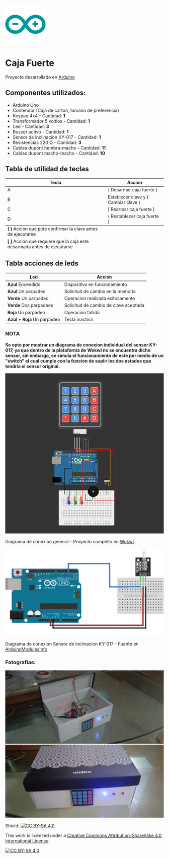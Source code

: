 <div>
    <img src="./readmeConfig/media/svg/arduino-icon.svg"></img>
    <h1>Caja Fuerte</h1>
    <p>Proyecto desarrollado en <a href="https://www.arduino.cc"> Arduino </a></p>
</div>

## Componentes utilizados:
- Arduino Uno
- Contendor (Caja de carton, tamaño de preferencia)
- Keypad 4x4 - Cantidad: <b>1</b>
- Transformador 5 voltios - Cantidad: <b>1</b>
- Led - Cantidad: <b>3</b>
- Buzzer activo - Cantidad: <b>1</b>
- Sensor de inclinacion KY-017 - Cantidad: <b>1</b>
- Resistencias 220 Ω - Cantidad: <b>3</b>
- Cables dupont hembra-macho - Cantidad: <b>11</b>
- Cables dupont macho-macho - Cantidad: <b>10</b>

<div>
    <h2>Tabla de utilidad de teclas</h2>
    <table>
        <thead>
            <tr>
                <th>Tecla</th>
                <th>Accion</th>
            </tr>
        </thead>
        <tbody>
            <tr>
                <td>A</td>
                <td>( Desarmar caja fuerte )</td>
            </tr>
            <tr>
                <td>B</td>
                <td>Establecer clave y ( Cambiar clave )</td>
            </tr>
            <tr>
                <td>C</td>
                <td>[ Rearmar caja fuerte ]</td>
            </tr>
            <tr>
                <td>D</td>
                <td>( Restablecer caja fuerte )</td>
            </tr>
        </tbody>
        <tfoot>
            <tr>
                <td><b>( )</b> Acción que pide confirmar la clave antes de ejecutarse</td>
            </tr>
            <tr>
                <td><b>[ ]</b> Acción que requiere que la caja este desarmada antes de ejecutarse</td>
            </tr>
        </tfoot>
    </table>
</div>

<div>
    <h2>Tabla acciones de leds</h2>
    <table>
        <thead>
            <tr>
                <th>Led</th>
                <th>Accion</th>
            </tr>
        </thead>
        <tbody>
            <tr>
                <td><b>Azul</b> Encendido</td>
                <td>Dispositivo en funcionamiento</td>
            </tr>
            <tr>
                <td><b>Azul</b> Un parpadeo</td>
                <td>Solicitud de cambio en la memoria</td>
            </tr>
            <tr>
                <td><b>Verde</b> Un parpadeo</td>
                <td>Operacion realizada exitosamente</td>
            </tr>
            <tr>
                <td><b>Verde</b> Dos parpadeos</td>
                <td>Solicitud de cambio de clave aceptada</td>
            </tr>
            <tr>
                <td><b>Roja</b> Un parpadeo</td>
                <td>Operacion fallida</td>
            </tr>
            <tr>
                <td><b>Azul + Roja</b> Un parpadeo</td>
                <td>Tecla inactiva</td>
            </tr>
        </tbody>
        <tfoot>
        </tfoot>
    </table>
</div>

<div>
    <div>
        <h3>NOTA</h3>
        <p><b>Se opto por mostrar un diagrama de conexion individual del sensor KY-017, ya que dentro de la plataforma de Wokwi no se encuentra dicho sensor, sin embargo, se simula el funcionamiento de este por medio de un "switch" el cual cumple con la funcion de suplir los dos estados que tendria el sensor original.</b></p>
    </div>
    <div>
        <img src="./readmeConfig/media/webp/general-connection-diagram.webp"></img>
        <p>Diagrama de conexion general - Proyecto completo en <a href="https://wokwi.com/projects/392372647969623041">Wokwi</a></p>
    </div>
    <div>
        <img src="./readmeConfig/media/webp/connection-diagram-KY017.webp"></img>
        <p>Diagrama de conexion Sensor de inclinacion KY-017 - Fuente en <a href="https://arduinomodules.info/ky-017-mercury-switch-module/">ArduinoModulesInfo</a></p>
    </div>
</div>

<div>
    <h3>Fotografias:</h3>
    <img src="./readmeConfig/media/webp/firstview.webp"></img>
    <img src="./readmeConfig/media/webp/secondview.webp"></img>
    <div></div>
</div>

Shield: [![CC BY-SA 4.0][cc-by-sa-shield]][cc-by-sa]

This work is licensed under a
[Creative Commons Attribution-ShareAlike 4.0 International License][cc-by-sa].

[![CC BY-SA 4.0][cc-by-sa-image]][cc-by-sa]

[cc-by-sa]: http://creativecommons.org/licenses/by-sa/4.0/
[cc-by-sa-image]: https://licensebuttons.net/l/by-sa/4.0/88x31.png
[cc-by-sa-shield]: https://img.shields.io/badge/License-CC%20BY--SA%204.0-lightgrey.svg
